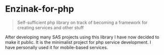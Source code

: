 Enzinak-for-php
===============

> Self-sufficient php library on track of becoming a framework for creating services and other stuff

After developing many SAS projects using this library I have now decided to make it public. It is the minimalist project for php service development. I have personally used it for mobile-based services.
